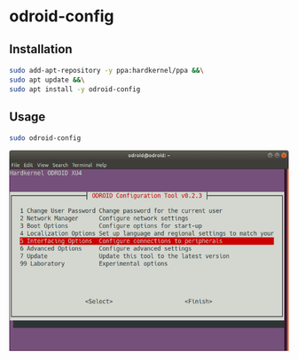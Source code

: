 # odroid-config

## Installation

```bash
sudo add-apt-repository -y ppa:hardkernel/ppa &&\
sudo apt update &&\
sudo apt install -y odroid-config
```

## Usage

```bash
sudo odroid-config
```

![odroid-config](./odroid-config.png)